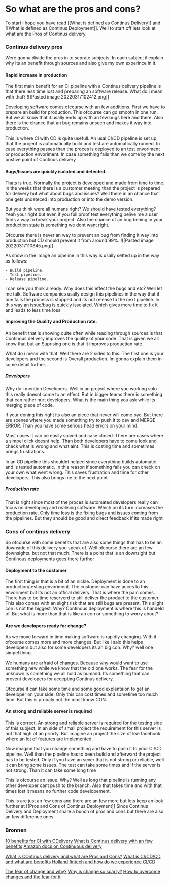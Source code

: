 # So what are the pros and cons?
To start i hope you have read [[What is defined as Continus Delivery]] and [[What is defined as Continus Deployment]]. Well to start off lets look at what are the Pros of Continus delivery.

### Continus delivery pros
Were gonna divide the pros in to seprate subjects. In each subject il explain why its an benefit through sources and also give my own experince in it. 

#### Rapid increase in production 
The first main benefit for an CI pipeline with a Continus delivery pipeline is that there less time lost and preparing an software release. What do i mean with that? 
![[Pasted image 20220317102412.png]]

Developing software comes ofcourse with an few additions. First we have to prepare an build for production. This ofcourse can go smooth in one run. But we all know that it usally ends up with an few bugs here and there. Also there is the chance that an bug remains unseen and makes it way into production.

This is where Ci with CD is quite usefull.  An usal CI/CD pipeline is set up that the project is automatically build and test are automatically runned. In case everything passes than the proces is deployed to an test envoriment or production envoriment. In case something fails than we come by the next postive point of Continus delivery

#### Bugs/Issues are quickly isolated and detected. 
Thats is true. Normally the project is developed and made from time to time. In the weeks that there is a customer meeting than the project is prepared for delivery but what about bugs and issues? Well there in an chance that one gets undeteced into production or into the demo version.

But you think were all humans right? We should have tested everything? Yeah your right but even if you full proof test everything belive me a user finds a way to break your project. Also the chance of an bug bening in your production state is something we dont want right.

Ofcourse there is never an way to prevent an bug from finding it way into production but CD should prevent it from around 99%.
![[Pasted image 20220317110845.png]]

As show in the image an pipeline in this way is usally setted up in the way as follows:

	- Build pipeline.
	- Test pipeline.
	- Release pipeline.

I can see you think already. Why does this effect the bugs and etc? Well let me talk.  Software companies usally design this pipelines in the way that if one fails the process is stopped and its not release to the next pipeline.  In this way an issue/bug is quickly issolated. Which gives more time to fix it and leads to less time loss

#### Improving the Quality and Production rate.
An benefit that is showing quite often while reading through sources is that Continous delivery improves the quality of your code. That is given we all know that but an Suprising one is that it improves production rate.

What do i mean with that. Well there are 2 sides to this. The first one is your developers and the second is Overall production. Im gonna explain them in some detail further.

##### Developers
Why do i mention Developers. Well in an project where you working solo this really doesnt come to an effect.  But in bigger teams there is something that can rather hurt developers. What is the main thing you ask while its merging piece of code.

If your doning this right its also an piece that never will come bye. But there are scenes where you made something try to push it to dev and MERGE ERROR. Than you have some serious head errors on your mind. 

Most cases it can be easily solved and case closed. There are cases where a simpel click doesnt help. Than both developers have to come look and check what is wrong and what aint. This is costing time and sometimes brings frustrations.

In an CD pipeline this shouldnt helped since everything builds automatic and is tested automatic. In this reason if something fails you can check on your own what went wrong. This saves frustration and time for other developers. This also brings me to the next point.

##### Production rate
That is right since most of the proces is automated developers really can focus on developing and realising software. Which on its turn increases the production rate. Only time loss  is the fixing bugs and issues coming  from the pipelines. But they should be good and direct feedback if its made right

### Cons of continus delivery
So ofcourse with some benefits that are also some things that has to be an downside of this delivery you speak of. Well ofcourse there are an few downsights. but not that much. There is a point that is an downsight but Continous deployments goes there further

#### Deployment to the customer
The first thing is that is a bit of an nickle. Deployment is done to an production/testing envoriment.  The customer can have acces to this envoriment but its not an offical delivery. That is where the pain comes. There has to be time reserverd to still deliver the product to the customer. This also comes with an slight risk that are still bugs are present.  This slight con is not the biggest. Why? Continous deployment is where this is handeld of. But what is more than that is like an con or something to worry about? 

#### Are we developers ready for change?
As we move forward in time making software is rapidly changing. With it ofcourse comes more and more changes. But like i  said this helps developers but also for some developers its an big con. Why? well one simpel thing.

We humans are arfraid of changes. Because why would want to use something new while we know that the old one works.  The fear for the unknown is something we all hold as humand. Its something that can prevent developers for accepting Continus delivery. 

Ofcourse it can take some time and some good explantaion to get an developer on your side. Only this can cost times and sometime too much time. But this is probaly not the most know CON.

#### An strong and reliable server is required 
This is correct. An strong and reliable server is required for the testing side of this subject. In an side of small project the requirement for this server is not that high of an priorty. But imagine an project the size of like facebook where an lot of features are implemented. 

Now imagine that you change something and have to push it to your CI/CD pipeline. Well than the pipeline has to been build and afterward the project has to be tested. Only if you have an sever that is not strong or reliable, well it can bring some issues. The test can take some times and if the server is not strong. Than it can take some long time

This is ofcourse an issue. Why? Well as long that pipeline is running any other developer cant push to the branch.  Also that takes time and with that times lost it means no further code developement. 

This is are just an few cons and there are an few more but lets keep an look further at [[Pros and Cons of Continus Deployment]] Since Continus Delivery and Deployment share a bunch of pros and cons but there are also an few difference ones 
### Bronnen 
[10 benefits for CI with CDelivery](https://katalon.com/resources-center/blog/benefits-continuous-integration-delivery)
[What is Continus delivery with an few benefits](https://www.zend.com/blog/continuous-delivery-benefits-and-barriers)
[Amazon docs on Continuous delivery](https://docs.aws.amazon.com/whitepapers/latest/practicing-continuous-integration-continuous-delivery/benefits-of-continuous-delivery.html)

[What is COntinus delivery and what are Pros and Cons?](https://www.techtarget.com/searchsoftwarequality/tip/The-pros-and-cons-of-CI-CD-pipelines)
[What is CI/CD/CD and what are benefits](https://www.ionos.com/digitalguide/websites/web-development/continuous-delivery/)
[Holland fintech and how do we experience CI/CD](https://hollandfintech.com/2021/01/intellias-the-advantages-and-disadvantages-of-ci-cd-for-fintech/)

[The fear of change and why?](https://www.uopeople.edu/blog/why-you-have-fear-of-change-all-the-ways-to-overcome-it/#:~:text=We%20fear%20change%20because%20it,known%20comes%20to%20an%20end.)
[Why is change so scarry?](https://www.inc.com/scott-mautz/science-says-this-is-why-you-fear-change-and-what-to-do-about-it.html)
[How to overcome changes and the fear for it](https://www.psychologytoday.com/us/blog/the-adaptive-mind/201809/how-overcome-the-fear-change)


